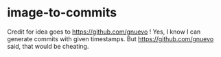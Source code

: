 # image-to-commits

Credit for idea goes to https://github.com/gnuevo !
Yes, I know I can generate commits with given timestamps. But https://github.com/gnuevo said, that would be cheating.
